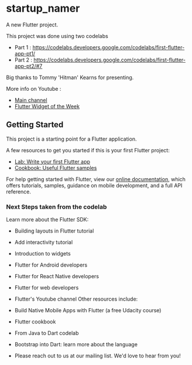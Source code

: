 # startup_namer

A new Flutter project.

This project was done using two codelabs 
+ Part 1 : https://codelabs.developers.google.com/codelabs/first-flutter-app-pt1/
+ Part 2 : https://codelabs.developers.google.com/codelabs/first-flutter-app-pt2/#7

Big thanks to Tommy 'Hitman' Kearns for presenting. 

More info on Youtube : 

+ [Main channel](https://www.youtube.com/channel/UCwXdFgeE9KYzlDdR7TG9cMw/featured)
+ [Flutter Widget of the Week](https://www.youtube.com/watch?v=b_sQ9bMltGU&list=PLjxrf2q8roU23XGwz3Km7sQZFTdB996iG)
## Getting Started

This project is a starting point for a Flutter application.

A few resources to get you started if this is your first Flutter project:

- [Lab: Write your first Flutter app](https://flutter.dev/docs/get-started/codelab)
- [Cookbook: Useful Flutter samples](https://flutter.dev/docs/cookbook)

For help getting started with Flutter, view our
[online documentation](https://flutter.dev/docs), which offers tutorials,
samples, guidance on mobile development, and a full API reference.


### Next Steps taken from the codelab 
Learn more about the Flutter SDK:

+ Building layouts in Flutter tutorial
+ Add interactivity tutorial
+ Introduction to widgets
+ Flutter for Android developers
+ Flutter for React Native developers
+ Flutter for web developers
+ Flutter's Youtube channel
Other resources include:

+ Build Native Mobile Apps with Flutter (a free Udacity course)
+ Flutter cookbook
+ From Java to Dart codelab
+ Bootstrap into Dart: learn more about the language
+ Please reach out to us at our mailing list. We'd love to hear from you!